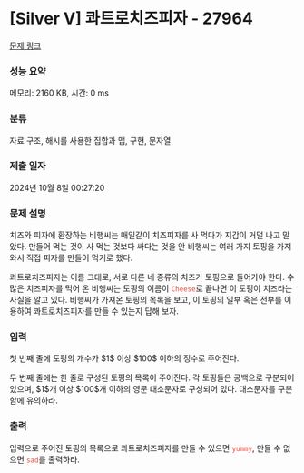 # [Silver V] 콰트로치즈피자 - 27964 

[문제 링크](https://www.acmicpc.net/problem/27964) 

### 성능 요약

메모리: 2160 KB, 시간: 0 ms

### 분류

자료 구조, 해시를 사용한 집합과 맵, 구현, 문자열

### 제출 일자

2024년 10월 8일 00:27:20

### 문제 설명

<p>치즈와 피자에 환장하는 비행씨는 매일같이 치즈피자를 사 먹다가 지갑이 거덜 나고 말았다. 만들어 먹는 것이 사 먹는 것보다 싸다는 것을 안 비행씨는 여러 가지 토핑을 가져와서 직접 피자를 만들어 먹기로 했다.  </p>

<p>콰트로치즈피자는 이름 그대로, 서로 다른 네 종류의 치즈가 토핑으로 들어가야 한다. 수많은 치즈피자를 먹어 온 비행씨는 토핑의 이름이 <span style="color:#e74c3c;"><code>Cheese</code></span>로 끝나면 이 토핑이 치즈라는 사실을 알고 있다. 비행씨가 가져온 토핑의 목록을 보고, 이 토핑의 일부 혹은 전부를 이용하여 콰트로치즈피자를 만들 수 있는지 답해 보자.</p>

### 입력 

 <p>첫 번째 줄에 토핑의 개수가 $1$ 이상 $100$ 이하의 정수로 주어진다.</p>

<p>두 번째 줄에는 한 줄로 구성된 토핑의 목록이 주어진다. 각 토핑들은 공백으로 구분되어 있으며, $1$개 이상 $100$개 이하의 영문 대소문자로 구성되어 있다. 대소문자를 구분함에 유의하라.</p>

### 출력 

 <p>입력으로 주어진 토핑의 목록으로 콰트로치즈피자를 만들 수 있으면 <span style="color:#e74c3c;"><code>yummy</code></span>, 만들 수 없으면 <span style="color:#e74c3c;"><code>sad</code></span>를 출력하라.</p>

